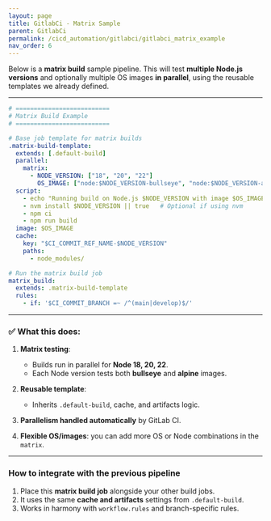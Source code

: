 ```yaml
---
layout: page
title: GitlabCi - Matrix Sample
parent: GitlabCi
permalink: /cicd_automation/gitlabci/gitlabci_matrix_example
nav_order: 6
---
```


Below is a **matrix build** sample pipeline.  This will test **multiple Node.js versions** and optionally multiple OS images **in parallel**, using the reusable templates we already defined.

---

```yaml
# ==========================
# Matrix Build Example
# ==========================

# Base job template for matrix builds
.matrix-build-template:
  extends: [.default-build]
  parallel:
    matrix:
      - NODE_VERSION: ["18", "20", "22"]
        OS_IMAGE: ["node:$NODE_VERSION-bullseye", "node:$NODE_VERSION-alpine"]
  script:
    - echo "Running build on Node.js $NODE_VERSION with image $OS_IMAGE"
    - nvm install $NODE_VERSION || true   # Optional if using nvm
    - npm ci
    - npm run build
  image: $OS_IMAGE
  cache:
    key: "$CI_COMMIT_REF_NAME-$NODE_VERSION"
    paths:
      - node_modules/

# Run the matrix build job
matrix_build:
  extends: .matrix-build-template
  rules:
    - if: '$CI_COMMIT_BRANCH =~ /^(main|develop)$/'
```

---

### ✅ What this does:

1. **Matrix testing**:

   * Builds run in parallel for **Node 18, 20, 22**.
   * Each Node version tests both **bullseye** and **alpine** images.
2. **Reusable template**:

   * Inherits `.default-build`, cache, and artifacts logic.
3. **Parallelism handled automatically** by GitLab CI.
4. **Flexible OS/images**: you can add more OS or Node combinations in the `matrix`.

---

### How to integrate with the previous pipeline

1. Place this **matrix build job** alongside your other build jobs.
2. It uses the same **cache and artifacts** settings from `.default-build`.
3. Works in harmony with `workflow.rules` and branch-specific rules.



